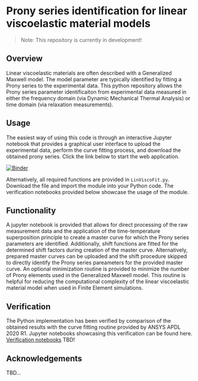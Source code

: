 # Prony series identification for linear viscoelastic material models

> Note: This repository is currently in development!

## Overview
Linear viscoelastic materials are often described with a Generalized Maxwell model. The model parameter are typically identified by fitting a Prony series to the experimental data. This python repository allows the Prony series parameter identificaiton from experimental data measured in either the frequency domain (via Dynamic Mechanical Thermal Analysis) or time domain (via relaxation measurements). 

## Usage
The easiest way of using this code is through an interactive Jupyter notebook that provides a graphical user interface to upload the experimental data, perform the curve fitting process, and download the obtained prony series. Click the link below to start the web application.

[![Binder](https://mybinder.org/badge_logo.svg)](https://mybinder.org/v2/gh/martin-springer/LinViscoFit/HEAD?urlpath=voila%2Frender%2FLinViscoFit.ipynb)

Alternatively, all required functions are provided in `LinViscoFit.py`. Download the file and import the module into your Python code. The verification notebooks provided below showcase the usage of the module.

## Functionality
A jupyter notebook is provided that allows for direct processing of the raw measurement data and the application of the time-temperature superposition principle to create a master curve for which the Prony series parameters are identified. Additionally, shift functions are fitted for the determined shift factors during creation of the master curve. Alternatively, prepared master curves can be uploaded and the shift procedure skipped to directly identify the Prony series pareameters for the provided master curve. An optional minimization routine is provided to minimize the number of Prony elements used in the Generalized Maxwell model. This routine is helpful for reducing the computational complexity of the linear viscoelastic material model when used in Finite Element simulations.


## Verification
The Python implementation has been verified by comparison of the obtained results with the curve fitting routine provided by ANSYS APDL 2020 R1. Jupyter notebooks showcasing this verification can be found here. [Verification notebooks](verification) TBD!

## Acknowledgements
TBD...
